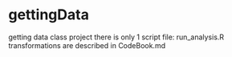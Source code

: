 # gettingData
getting data class project
there is only 1 script file: run_analysis.R
transformations are described in CodeBook.md
